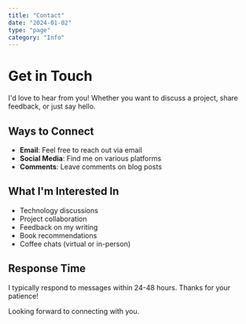 ```yaml
---
title: "Contact"
date: "2024-01-02"
type: "page"
category: "Info"
---
```


# Get in Touch

I'd love to hear from you! Whether you want to discuss a project, share feedback, or just say hello.

## Ways to Connect

- **Email**: Feel free to reach out via email
- **Social Media**: Find me on various platforms
- **Comments**: Leave comments on blog posts

## What I'm Interested In

- Technology discussions
- Project collaboration
- Feedback on my writing
- Book recommendations
- Coffee chats (virtual or in-person)

## Response Time

I typically respond to messages within 24-48 hours. Thanks for your patience!

Looking forward to connecting with you.